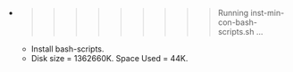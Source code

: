 * >>>>>>>>> Running inst-min-con-bash-scripts.sh ...
  * Install bash-scripts.
  * Disk size = 1362660K. Space Used = 44K.

